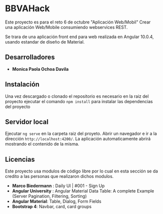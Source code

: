 # BBVAHack

Este proyecto es para el reto 6 de octubre "Aplicación Web/Mobil" Crear una aplicación  Web/Mobile consumiendo webservices REST. 

Se trara de una aplicación front end para web realizada en Angular 10.0.4, usando estandar de diseño de Material.

## Desarrolladores

- **Monica Paola Ochoa Davila**

## Instalación

Una vez descargado o clonado el repositorio es necesario en la raiz del proyecto ejecutar el comando `npm install` para instalar las dependencias del proyecto

## Servidor local

Ejecutar `ng serve` en la carpeta raiz del proyeto. Abrir un navegador e ir a la dirección  `http://localhost:4200/`. La aplicación automaticamente abrirá mostrando el contenido de la misma. 

## Licencias 

Este proyecto usa modulos de código libre por lo cual en esta sección se da credito a las personas que realizaron dichos modulos. 

- **Marco Biedermann** : Daily UI | #001 - Sign Up
- **Angular University** : Angular Material Data Table: A complete Example (Server Pagination, Filtering, Sorting)
- **Angular Material**: Table, Dialog, Form Fields 
- **Bootstrap 4**: Navbar, card, card groups
